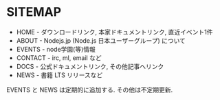 # SITEMAP
- HOME - ダウンロードリンク, 本家ドキュメントリンク, 直近イベント1件
- ABOUT - Nodejs.jp (Node.js 日本ユーザーグループ) について
- EVENTS - node学園(等)情報
- CONTACT - irc, ml, email など
- DOCS - 公式ドキュメントリンク, その他記事へリンク
- NEWS - 書籍 LTS リリースなど

EVENTS と NEWS は定期的に追加する. その他は不定期更新.
